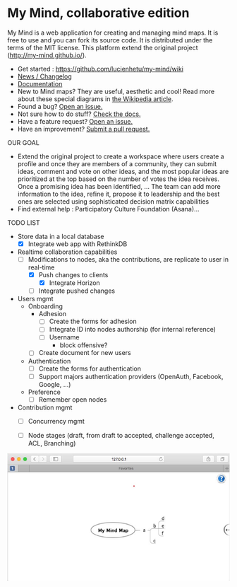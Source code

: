 My Mind, collaborative edition
===============================

My Mind is a web application for creating and managing mind maps. It is free to use and you can fork its source code. It is distributed under the terms of the MIT license. This platform extend the original project (http://my-mind.github.io/).


* Get started : https://github.com/lucienhetu/my-mind/wiki
* [News / Changelog](https://github.com/ondras/my-mind/wiki/News)
* [Documentation](https://github.com/ondras/my-mind/wiki)
* New to Mind maps? They are useful, aesthetic and cool! Read more about these special diagrams in [the Wikipedia article](http://en.wikipedia.org/wiki/Mind_map).
* Found a bug? [Open an issue.](https://github.com/lucienhetu/my-mind/issues)
* Not sure how to do stuff? [Check the docs.](https://github.com/lucienhetu/my-mind/wiki)
* Have a feature request? [Open an issue.](https://github.com/lucienhetu/my-mind/issues)
* Have an improvement? [Submit a pull request.](https://github.com/lucienhetu/my-mind/pulls)

OUR GOAL
* Extend the original project to create a workspace where users create a profile and once they are members of a community, they can submit ideas, comment and vote on other ideas, and the most popular ideas are prioritized at the top based on the number of votes the idea receives. Once a promising idea has been identified, ... The team can add more information to the idea, refine it, propose it to leadership and the best ones are selected using sophisticated decision matrix capabilities
* Find external help : Participatory Culture Foundation (Asana)...
 
TODO LIST
* Store data in a local database
  - [X] Integrate web app with RethinkDB
* Realtime collaboration capabilities
  - [ ] Modifications to nodes, aka the contributions, are replicate to user in real-time
    - [X] Push changes to clients
      - [x] Integrate Horizon 
    - [ ] Integrate pushed changes
* Users mgmt
  - Onboarding
    - Adhesion  
      - [ ] Create the forms for adhesion
      - [ ] Integrate ID into nodes authorship (for internal reference)
      - [ ] Username
        - block offensive?
    - [ ] Create document for new users
  - Authentication
    - [ ] Create the forms for authentication
    - [ ] Support majors authentication providers (OpenAuth, Facebook, Google, ...)
  - Preference
    - [ ] Remember open nodes
* Contribution mgmt
  - [ ] Concurrency mgmt
  - [ ] Node stages (draft, from draft to accepted, challenge accepted, ACL, Branching)
  
  
![Screenshot](screenshot.png)
